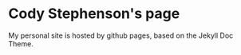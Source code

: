 # Cody Stephenson's page
My personal site is hosted by github pages, based on the Jekyll Doc Theme.

